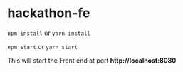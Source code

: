 # hackathon-fe

`npm install` or `yarn install`

`npm start` or `yarn start`

This will start the Front end at port __http://localhost:8080__
